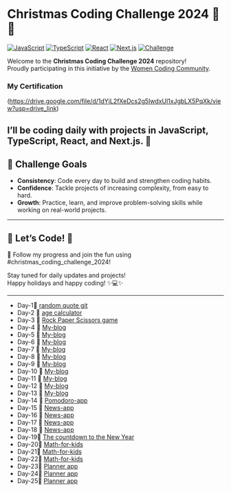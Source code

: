 # Christmas Coding Challenge 2024 🎄✨

[![JavaScript](https://img.shields.io/badge/JavaScript-%23F7DF1E.svg?style=flat-square&logo=javascript&logoColor=black)](https://developer.mozilla.org/en-US/docs/Web/JavaScript)
[![TypeScript](https://img.shields.io/badge/TypeScript-%23007ACC.svg?style=flat-square&logo=typescript&logoColor=white)](https://www.typescriptlang.org/)
[![React](https://img.shields.io/badge/React-%2361DAFB.svg?style=flat-square&logo=react&logoColor=black)](https://reactjs.org/)
[![Next.js](https://img.shields.io/badge/Next.js-%23000000.svg?style=flat-square&logo=next.js&logoColor=white)](https://nextjs.org/)
[![Challenge](https://img.shields.io/badge/Challenge-Daily%20Coding-green?style=flat-square)](https://github.com/your-repo-link)

Welcome to the **Christmas Coding Challenge 2024** repository!  
Proudly participating in this initiative by the [Women Coding Community](https://womencodingcommunity.com/).  

### My Certification

(https://drive.google.com/file/d/1dYjL2fXeDcs2g5IwdxUl1xJgbLX5PqXk/view?usp=drive_link)

I’ll be coding daily with projects in **JavaScript**, **TypeScript**, **React**, and **Next.js**. 🚀  
---

## 📅 Challenge Goals

- **Consistency**: Code every day to build and strengthen coding habits.  
- **Confidence**: Tackle projects of increasing complexity, from easy to hard.  
- **Growth**: Practice, learn, and improve problem-solving skills while working on real-world projects.  

---
## 🌟 Let’s Code! 🌟  
  🚀  Follow my progress and join the fun using #christmas_coding_challenge_2024!  

Stay tuned for daily updates and projects!  
Happy holidays and happy coding! ✨💻✨

---

-  Day-1🚀 [random quote git](https://github.com/Turdugul/quote-app) 
-  Day-2 🚀 [age calculator](https://github.com/Turdugul/age-calculator)
-  Day-3 🚀  [Rock Paper Scissors game](https://github.com/Turdugul/rock-paper-scissors-game)
-  Day-4 🚀 [My-blog](https://github.com/Turdugul/my-blog-next.js)
-  Day-5 🚀  [My-blog](https://github.com/Turdugul/my-blog-next.js)
-  Day-6 🚀  [My-blog](https://github.com/Turdugul/my-blog-next.js)
-  Day-7 🚀 [My-blog](https://github.com/Turdugul/my-blog-next.js/commit/1bc6ba5ea2590dcde798a7ff25998e42a146adfb)
-  Day-8 🚀  [My-blog](https://github.com/Turdugul/my-blog-next.js/commit/c1f6801f028eaf0bb2ca9fc67d493a0d876900a8)
-  Day-9 🚀  [My-blog](https://github.com/Turdugul/my-blog-next.js/commit/27e1a1390df75e4e6b6ff1d5dc7e3a2ed093021a)
-  Day-10 🚀  [My-blog](https://github.com/Turdugul/my-blog-next.js/commit/4ea1061adf3677cd88eda3d2ae6582e42810a5ee)
-  Day-11 🚀  [My-blog](https://github.com/Turdugul/my-blog-next.js/commit/2223031826ae4ed121162ad66360d00ef5b1dc09)
-  Day-12 🚀  [My-blog](https://github.com/Turdugul/my-blog-next.js/commit/4873c1f4e73317ddbf966b03c51d59510a6f5eeb)
-  Day-13 🚀  [My-blog](https://github.com/Turdugul/my-blog-next.js/commit/7a7df9025b467b3387c20b029969ca02a36bbe84)
-  Day-14 🚀  [Pomodoro-app](https://github.com/Turdugul/christmas-coding-challenge-2024/commit/507ddc5094112d547583a93c6fd33ccdfaff1722)
-  Day-15 🚀  [News-app](https://github.com/Turdugul/news-app-next.js/commit/636645365f6cc590aef933d05f691edc2473e660)
-  Day-16 🚀  [News-app](https://github.com/Turdugul/news-app-next.js/commit/dce3c8b4c503bfb6fbfb223b850f85983b5c6098)
-  Day-17 🚀  [News-app](https://github.com/Turdugul/news-app-next.js/commit/deaa98333c7e6e2493cefbe5c77adaabfd3d7f9b)
-  Day-18 🚀  [News-app](https://github.com/Turdugul/christmas-coding-challenge-2024/commit/07034d3d9d6ff59d30bc48ba97ec1234cefa5c87)
-  Day-19🚀  [The countdown to the New Year](https://github.com/Turdugul/new-year-coundown)
-  Day-20🚀  [Math-for-kids](https://github.com/Turdugul/math-for-kids)
-  Day-21🚀  [Math-for-kids](https://github.com/Turdugul/math-for-kids/commit/d1a722ff1c522977edb6bf40fff2411a2bb0391c)
-  Day-22🚀  [Math-for-kids](https://github.com/Turdugul/math-for-kids/commit/0561cb44e3149a0bae1185452c08f87f06aca9bb)
-  Day-23🚀  [Planner app](https://github.com/Turdugul/planner-app)
-  Day-24🚀  [Planner app](https://github.com/Turdugul/planner-app/commit/924b363e14864aac336f4519196e1f82a7db12aa)
-  Day-25🚀  [Planner app](https://planner-app-one.vercel.app/)










